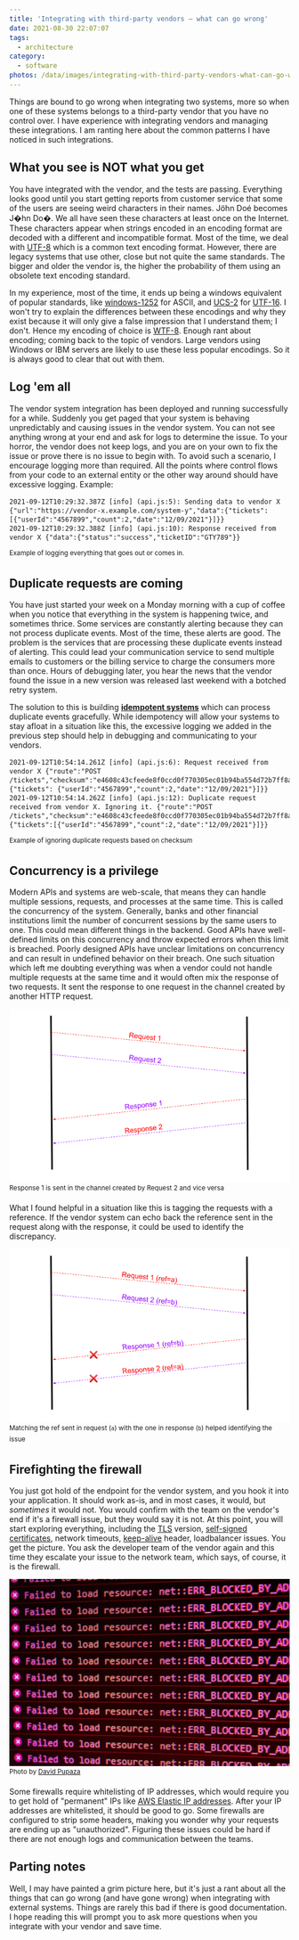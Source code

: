 ```yaml
---
title: 'Integrating with third-party vendors – what can go wrong'
date: 2021-08-30 22:07:07
tags:
  - architecture
category:
  - software
photos: /data/images/integrating-with-third-party-vendors-what-can-go-wrong/cover.jpg
---
```


Things are bound to go wrong when integrating two systems, more so when one of these systems belongs to a third-party vendor that you have no control over. I have experience with integrating vendors and managing these integrations. I am ranting here about the common patterns I have noticed in such integrations.

## What you see is NOT what you get
You have integrated with the vendor, and the tests are passing. Everything looks good until you start getting reports from customer service that some of the users are seeing weird characters in their names. Jöhn Doé becomes J�hn Do�. We all have seen these characters at least once on the Internet. These characters appear when strings encoded in an encoding format are decoded with a different and incompatible format. Most of the time, we deal with [UTF-8][utf8-wiki] which is a common text encoding format. However, there are legacy systems that use other, close but not quite the same standards. The bigger and older the vendor is, the higher the probability of them using an obsolete text encoding standard.

In my experience, most of the time, it ends up being a windows equivalent of popular standards, like [windows-1252][windows1252-wiki] for ASCII, and [UCS-2][ucs2-link] for [UTF-16][utf16-wiki]. I won't try to explain the differences between these encodings and why they exist because it will only give a false impression that I understand them; I don't. Hence my encoding of choice is [WTF-8][wtf8-link]. Enough rant about encoding; coming back to the topic of vendors. Large vendors using Windows or IBM servers are likely to use these less popular encodings. So it is always good to clear that out with them.

## Log 'em all
The vendor system integration has been deployed and running successfully for a while. Suddenly you get paged that your system is behaving unpredictably and causing issues in the vendor system. You can not see anything wrong at your end and ask for logs to determine the issue. To your horror, the vendor does not keep logs, and you are on your own to fix the issue or prove there is no issue to begin with. To avoid such a scenario, I encourage logging more than required. All the points where control flows from your code to an external entity or the other way around should have excessive logging. Example:
```
2021-09-12T10:29:32.387Z [info] (api.js:5): Sending data to vendor X {"url":"https://vendor-x.example.com/system-y","data":{"tickets":[{"userId":"4567899","count":2,"date":"12/09/2021"}]}}
2021-09-12T10:29:32.388Z [info] (api.js:10): Response received from vendor X {"data":{"status":"success","ticketID":"GTY789"}}
```
<sup>Example of logging everything that goes out or comes in.</sup>

## Duplicate requests are coming
You have just started your week on a Monday morning with a cup of coffee when you notice that everything in the system is happening twice, and sometimes thrice. Some services are constantly alerting because they can not process duplicate events. Most of the time, these alerts are good. The problem is the services that are processing these duplicate events instead of alerting. This could lead your communication service to send multiple emails to customers or the billing service to charge the consumers more than once. Hours of debugging later, you hear the news that the vendor found the issue in a new version was released last weekend with a botched retry system.

The solution to this is building **[idempotent systems][idempotent-link]** which can process duplicate events gracefully. While idempotency will allow your systems to stay afloat in a situation like this, the excessive logging we added in the previous step should help in debugging and communicating to your vendors.
```
2021-09-12T10:54:14.261Z [info] (api.js:6): Request received from vendor X {"route":"POST /tickets","checksum":"e4608c43cfeede8f0ccd0f770305ec01b94ba554d72b7ff8a6e659bfdf6727a9","data":{"tickets": {"userId":"4567899","count":2,"date":"12/09/2021"}]}}
2021-09-12T10:54:14.262Z [info] (api.js:12): Duplicate request received from vendor X. Ignoring it. {"route":"POST /tickets","checksum":"e4608c43cfeede8f0ccd0f770305ec01b94ba554d72b7ff8a6e659bfdf6727a9","data":{"tickets":[{"userId":"4567899","count":2,"date":"12/09/2021"}]}}
```
<sup>Example of ignoring duplicate requests based on checksum</sup>

## Concurrency is a privilege
Modern APIs and systems are web-scale, that means they can handle multiple sessions, requests, and processes at the same time. This is called the concurrency of the system. Generally, banks and other financial institutions limit the number of concurrent sessions by the same users to one. This could mean different things in the backend. Good APIs have well-defined limits on this concurrency and throw expected errors when this limit is breached. Poorly designed APIs have unclear limitations on concurrency and can result in undefined behavior on their breach.
One such situation which left me doubting everything was when a vendor could not handle multiple requests at the same time and it would often mix the response of two requests. It sent the response to one request in the channel created by another HTTP request.

!['Diagram showing mixed request and response'][mixed-requests-image]
<sup>Response 1 is sent in the channel created by Request 2 and vice versa</sup>

What I found helpful in a situation like this is tagging the requests with a reference. If the vendor system can echo back the reference sent in the request along with the response, it could be used to identify the discrepancy.

!['Diagram showing tagged request and response'][tagged-requests-image]
<sup>Matching the ref sent in request (`a`) with the one in response (`b`) helped identifying the issue</sup>

## Firefighting the firewall
You just got hold of the endpoint for the vendor system, and you hook it into your application. It should work as-is, and in most cases, it would, but _sometimes_ it would not. You would confirm with the team on the vendor's end if it's a firewall issue, but they would say it is not. At this point, you will start exploring everything, including the [TLS][tls-wiki] version, [self-signed certificates][self-signed-certificate-wiki], network timeouts, [keep-alive][keep-alive-link] header, loadbalancer issues. You get the picture. You ask the developer team of the vendor again and this time they escalate your issue to the network team, which says, of course, it is the firewall.

!['Request blocked Error'][request-blocked-error-image]
<sup>Photo by [David Pupaza](https://unsplash.com/@dav420)</a></sup>

Some firewalls require whitelisting of IP addresses, which would require you to get hold of "permanent" IPs like [AWS Elastic IP addresses][aws-elastic-ip-link]. After your IP addresses are whitelisted, it should be good to go. Some firewalls are configured to strip some headers, making you wonder why your requests are ending up as "unauthorized". Figuring these issues could be hard if there are not enough logs and communication between the teams.


## Parting notes
Well, I may have painted a grim picture here, but it's just a rant about all the things that can go wrong (and have gone wrong) when integrating with external systems. Things are rarely this bad if there is good documentation. I hope reading this will prompt you to ask more questions when you integrate with your vendor and save time.


[mixed-requests-image]: /data/images/integrating-with-third-party-vendors-what-can-go-wrong/mixed-requests.png
[tagged-requests-image]: /data/images/integrating-with-third-party-vendors-what-can-go-wrong/tagged-requests.png
[request-blocked-error-image]: /data/images/integrating-with-third-party-vendors-what-can-go-wrong/request-blocked-error.jpg
[windows1252-wiki]: https://en.wikipedia.org/wiki/Windows-1252
[utf8-wiki]: https://en.wikipedia.org/wiki/UTF-8
[ucs2-link]: https://www.ibm.com/docs/en/i/7.4?topic=unicode-ucs-2-its-relationship-utf-16
[utf16-wiki]: https://en.wikipedia.org/wiki/UTF-16
[wtf8-link]: https://simonsapin.github.io/wtf-8/
[idempotent-link]: https://developer.mozilla.org/en-US/docs/Glossary/Idempotent
[tls-wiki]: https://en.wikipedia.org/wiki/Transport_Layer_Security
[self-signed-certificate-wiki]: https://en.wikipedia.org/wiki/Self-signed_certificate
[keep-alive-link]: https://developer.mozilla.org/en-US/docs/Web/HTTP/Headers/Keep-Alive
[aws-elastic-ip-link]: https://docs.aws.amazon.com/AWSEC2/latest/UserGuide/elastic-ip-addresses-eip.html